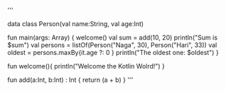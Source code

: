 '''

data class Person(val name:String, val age:Int)

fun main(args: Array<String>) {
    welcome()
    val sum = add(10, 20)
    println("Sum is $sum")
    val persons = listOf(Person("Naga", 30), Person("Hari", 33))
    val oldest = persons.maxBy{it.age ?: 0 }
    println("The oldest one: $oldest")
}

fun welcome(){
    println("Welcome the Kotlin Wolrd!")
}

fun add(a:Int, b:Int) : Int {
   return (a + b)
}
'''
